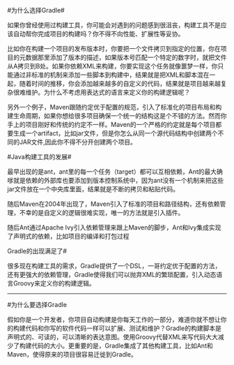 #为什么选择Gradle#

如果你曾经使用过构建工具，你可能会对遇到的问题感到很沮丧，构建工具不是应该自动帮你完成项目的构建吗？你不得不向性能、扩展性等妥协。

比如你在构建一个项目的发布版本时，你要把一个文件拷贝到指定的位置，你在项目的元数据那里添加了版本的描述，如果版本号匹配一个特定的数字时，就把文件从A拷贝到B处。如果你依赖XML来构建，你要实现这个任务就像噩梦一样，你只能通过非标准的机制来添加一些脚本到构建中，结果就是把XML和脚本混在一起，随着时间的推移，你会添加越来越多的自定义的代码，结果就是项目越来越复杂很难维护。为什么不考虑用表达式的语言来定义你的构建逻辑呢？

另外一个例子，Maven跟随约定优于配置的规范，引入了标准化的项目布局和构建生命周期，如果你想给很多项目确保一个统一的结构这是个不错的方法。然而你手上的项目刚好和传统的约定不一样。Maven的一个严格的约定就是每个项目都要生成一个artifact，比如jar文件，但是你怎么从同一个源代码结构中创建两个不同的JAR文件,因此你不得不分开创建两个项目。

#Java构建工具的发展#

最早出现的是ant，ant里的每一个任务（target）都可以互相依赖，Ant的最大确嗲就是依赖的外部库也要添加到版本控制系统中，因为ant没有一个机制来把这些jar文件放在一个中央库里面，结果就是不断的拷贝和粘贴代码。

随后Maven在2004年出现了，Maven引入了标准的项目和路径结构，还有依赖管理，不幸的是自定义的逻辑很难实现，唯一的方法就是引入插件。

随后Ant通过Apache Ivy引入依赖管理来跟上Maven的脚步，Ant和Ivy集成实现了声明式的依赖，比如项目的编译和打包过程

Gradle的出现满足了#

很多现在构建工具的需求，Gradle提供了一个DSL，一哥约定优于配置的方法，还有更强大的依赖管理，Gradle使得我们可以抛弃XML的繁琐配置，引入动态语言Groovy来定义你的构建逻辑。

-------------------------

#为什么要选择Gradle

假如你是一个开发者，你项目自动构建是你每天工作的一部分，难道你就不想让你的构建代码和你写的软件代码一样可以扩展、测试和维护？Gradle的构建脚本是声明式的、可读的，可以清晰的表达意图。使用Groovy代替XML来写代码大大减少了构建代码的大小。更重要的是，Gradle集成了其他构建工具，比如Ant和Maven，使得原来的项目很容易迁徙到Gradle。




